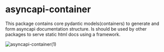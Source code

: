 # asyncapi-container

This package contains core pydantic models(containers) to generate and form asyncapi documentation structure.
Is should be used by other packages to serve static html docs using a framework. 

![asyncapi-container(1)](https://github.com/user-attachments/assets/d471685c-18ba-4516-9e43-91bba62d23cc)
